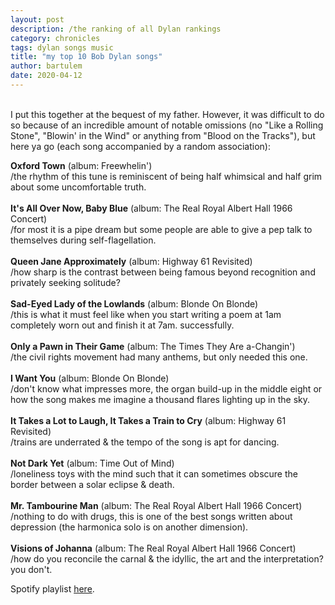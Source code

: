 ```yaml
---
layout: post
description: /the ranking of all Dylan rankings
category: chronicles
tags: dylan songs music
title: "my top 10 Bob Dylan songs"
author: bartulem
date: 2020-04-12
---
```

<br/>
I put this together at the bequest of my father. However, it was difficult to do so because of an incredible amount of notable omissions (no "Like a Rolling Stone", "Blowin' in the Wind" or anything from "Blood on the Tracks"), but here ya go (each song accompanied by a random association):

**Oxford Town** (album: Freewhelin')
<br/>
/the rhythm of this tune is reminiscent of being half whimsical and half grim about some uncomfortable truth.
<br/>
<br/>
**It's All Over Now, Baby Blue** (album: The Real Royal Albert Hall 1966 Concert)
<br/>
/for most it is a pipe dream but some people are able to give a pep talk to themselves during self-flagellation.
<br/>
<br/>
**Queen Jane Approximately** (album: Highway 61 Revisited)
<br/>
/how sharp is the contrast between being famous beyond recognition and privately seeking solitude?
<br/>
<br/>
**Sad-Eyed Lady of the Lowlands** (album: Blonde On Blonde)
<br/>
/this is what it must feel like when you start writing a poem at 1am completely worn out and finish it at 7am. successfully.
<br/>
<br/>
**Only a Pawn in Their Game** (album: The Times They Are a-Changin')
<br/>
/the civil rights movement had many anthems, but only needed this one.
<br/>
<br/>
**I Want You** (album: Blonde On Blonde)
<br/>
/don't know what impresses more, the organ build-up in the middle eight or how the song makes me imagine a thousand flares lighting up in the sky.
<br/>
<br/>
**It Takes a Lot to Laugh, It Takes a Train to Cry** (album: Highway 61 Revisited)
<br/>
/trains are underrated & the tempo of the song is apt for dancing.
<br/>
<br/>
**Not Dark Yet** (album: Time Out of Mind)
<br/>
/loneliness toys with the mind such that it can sometimes obscure the border between a solar eclipse & death.
<br/>
<br/>
**Mr. Tambourine Man** (album: The Real Royal Albert Hall 1966 Concert)
<br/>
/nothing to do with drugs, this is one of the best songs written about depression (the harmonica solo is on another dimension).
<br/>
<br/>
**Visions of Johanna** (album: The Real Royal Albert Hall 1966 Concert)
<br/>
/how do you reconcile the carnal & the idyllic, the art and the interpretation? you don't.

Spotify playlist <a href="https://open.spotify.com/playlist/6s8o4HPRL6Yl8xDgSJ5S5X" target="_blank">here</a>.
